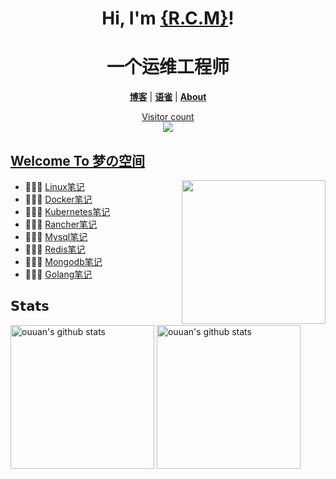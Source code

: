 <h1 align="center">Hi, I'm <a href="https://renm.cc/">{R.C.M}</a>!</h1>
<h1 align="center">一个运维工程师</h1>
<p align="center">
  <strong><a href="https://renm.cc/">博客</a></strong> |
  <strong><a href="https://www.yuque.com/renmcc">语雀</a></strong> |
  <strong><a href="https://renm.cc/about/">About</a></strong>  
</p>
<a href="https://renm.cc/"><p align="center"> Visitor count<br> <img src="https://profile-counter.glitch.me/renmcc/count.svg" /></a>

##  [Welcome To 梦の空间](https://renm.cc/)
<img src="https://media.giphy.com/media/SWoSkN6DxTszqIKEqv/giphy.gif" align="right" height="230" />

- 👨🏻‍💻  [Linux笔记](https://renm.cc/categories/linux)
- 👩🏻‍💻  [Docker笔记](https://renm.cc/categories/docker)
- 👨🏻‍💻  [Kubernetes笔记](https://renm.cc/categories/kubernetes)
- 👨🏻‍💻  [Rancher笔记](https://renm.cc/categories/rancher)
- 👨🏻‍💻  [Mysql笔记](https://renm.cc/categories/mysql)
- 👨🏻‍💻  [Redis笔记](https://renm.cc/categories/redis)
- 👨🏻‍💻  [Mongodb笔记](https://renm.cc/categories/mongodb)
- 👨🏻‍💻  [Golang笔记](https://renm.cc/categories/golang)




## 𝗦𝘁𝗮𝘁𝘀


<p align="left">
<img alt="ouuan's github stats" height='230' src="https://github-readme-stats.vercel.app/api?username=renmcc&show_icons=true&include_all_commits=true">
<img alt="ouuan's github stats" height='230' src="https://github-readme-stats.vercel.app/api/top-langs/?username=renmcc">
</p>


